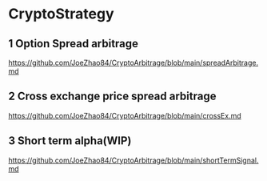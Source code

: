 # CryptoStrategy
 
## 1 Option Spread arbitrage
https://github.com/JoeZhao84/CryptoArbitrage/blob/main/spreadArbitrage.md

## 2 Cross exchange price spread arbitrage

https://github.com/JoeZhao84/CryptoArbitrage/blob/main/crossEx.md

## 3 Short term alpha(WIP)

https://github.com/JoeZhao84/CryptoArbitrage/blob/main/shortTermSignal.md
